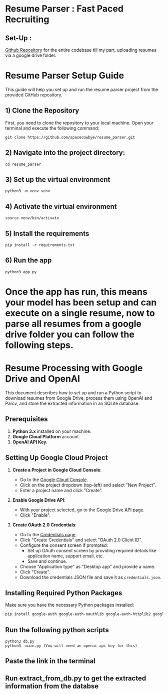 # Resume Parser : Fast Paced Recruiting

## Set-Up :
[Github Repository](https://github.com/spacecowbye/resume_parser) for the entire codebase till my part, uploading resumes via a google drive folder.


# Resume Parser Setup Guide

This guide will help you set up and run the resume parser project from the provided GitHub repository.

## 1)  Clone the Repository

First, you need to clone the repository to your local machine. Open your terminal and execute the following command:

```
git clone https://github.com/spacecowbye/resume_parser.git
```

## 2) Navigate into the project directory:

```
cd resume_parser
```

## 3) Set up the virtual environment

```
python3 -m venv venv
```
## 4) Activate the virtual environment

```
source venv/bin/activate
```

## 5) Install the requirements

```
pip install -r requirements.txt
```

## 6) Run the app 

```
python3 app.py
```
# Once the app has run, this means your model has been setup and can execute on a single resume, now to parse all resumes from a google drive folder you can follow the following steps.

# Resume Processing with Google Drive and OpenAI

This document describes how to set up and run a Python script to download resumes from Google Drive, process them using OpenAI and Parcv, and store the extracted information in an SQLite database.

## Prerequisites

1. **Python 3.x** installed on your machine.
2. **Google Cloud Platform** account.
3. **OpenAI API Key**.

## Setting Up Google Cloud Project

1. **Create a Project in Google Cloud Console**:
   - Go to the [Google Cloud Console](https://console.cloud.google.com/).
   - Click on the project dropdown (top-left) and select "New Project".
   - Enter a project name and click "Create".

2. **Enable Google Drive API**:
   - With your project selected, go to the [Google Drive API page](https://console.cloud.google.com/apis/library/drive.googleapis.com).
   - Click "Enable".

3. **Create OAuth 2.0 Credentials**:
   - Go to the [Credentials page](https://console.cloud.google.com/apis/credentials).
   - Click "Create Credentials" and select "OAuth 2.0 Client ID".
   - Configure the consent screen if prompted:
     - Set up OAuth consent screen by providing required details like application name, support email, etc.
     - Save and continue.
   - Choose "Application type" as "Desktop app" and provide a name.
   - Click "Create".
   - Download the credentials JSON file and save it as `credentials.json`.

## Installing Required Python Packages

Make sure you have the necessary Python packages installed:

```sh
pip install google-auth google-auth-oauthlib google-auth-httplib2 google-api-python-client openai

```
## Run the following  python scripts  
```
python3 db.py
python3  main.py (You will need an openai api key for this)
```
## Paste the link in the terminal

## Run extract_from_db.py to get the extracted information from the databse





